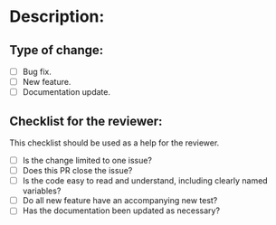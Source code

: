 # Description:
<!-- Summary of change, including the issue to be addressed. -->

## Type of change:
<!-- Put an `x` in the box that applies. -->
- [ ] Bug fix.
- [ ] New feature.
- [ ] Documentation update.

## Checklist for the reviewer:
<!-- Put an `x` in the boxes that apply. These can be filled by reviewer after the PR is created. -->

This checklist should be used as a help for the reviewer.

- [ ] Is the change limited to one issue?
- [ ] Does this PR close the issue?
- [ ] Is the code easy to read and understand, including clearly named variables?
- [ ] Do all new feature have an accompanying new test?
- [ ] Has the documentation been updated as necessary?
